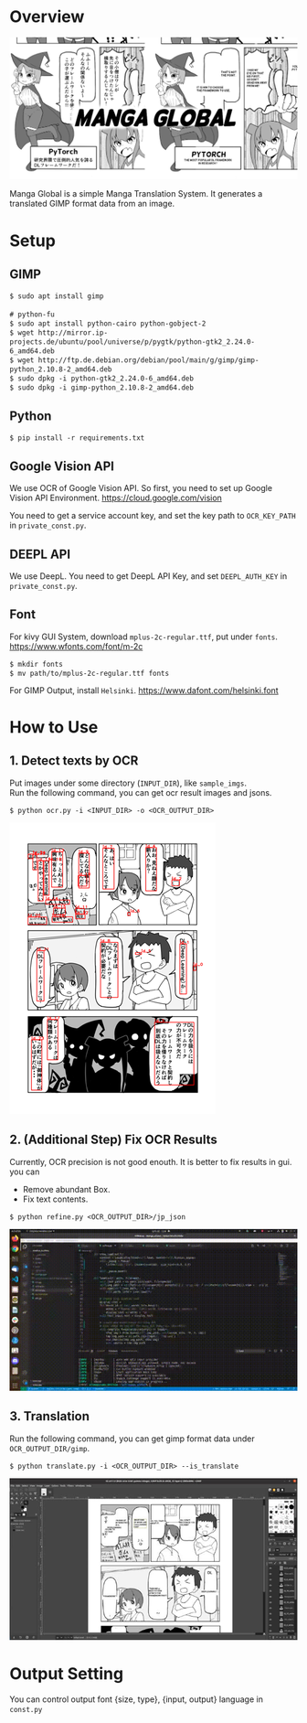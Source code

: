 # Overview

![top](assets/top.png)

Manga Global is a simple Manga Translation System. It generates a translated GIMP format data from an image.

# Setup
## GIMP
```
$ sudo apt install gimp

# python-fu
$ sudo apt install python-cairo python-gobject-2
$ wget http://mirror.ip-projects.de/ubuntu/pool/universe/p/pygtk/python-gtk2_2.24.0-6_amd64.deb
$ wget http://ftp.de.debian.org/debian/pool/main/g/gimp/gimp-python_2.10.8-2_amd64.deb
$ sudo dpkg -i python-gtk2_2.24.0-6_amd64.deb
$ sudo dpkg -i gimp-python_2.10.8-2_amd64.deb
```

## Python
```
$ pip install -r requirements.txt
```

## Google Vision API
We use OCR of Google Vision API. So first, you need to set up Google Vision API Environment.
https://cloud.google.com/vision

You need to get a service account key, and set the key path to `OCR_KEY_PATH` in `private_const.py`.  

## DEEPL API
We use DeepL. You need to get DeepL API Key, and set `DEEPL_AUTH_KEY` in `private_const.py`.

## Font
For kivy GUI System, download `mplus-2c-regular.ttf`, put under `fonts`.
https://www.wfonts.com/font/m-2c
```
$ mkdir fonts
$ mv path/to/mplus-2c-regular.ttf fonts
```

For GIMP Output, install `Helsinki`.
https://www.dafont.com/helsinki.font

# How to Use
## 1. Detect texts by OCR
Put images under some directory (`INPUT_DIR`), like `sample_imgs`.  
Run the following command, you can get ocr result images and jsons.
```
$ python ocr.py -i <INPUT_DIR> -o <OCR_OUTPUT_DIR>
```

![ocr_result_sample](assets/ocr_sample.png)


## 2. (Additional Step) Fix OCR Results
Currently, OCR precision is not good enouth. It is better to fix results in gui. you can
- Remove abundant Box.
- Fix text contents.

```
$ python refine.py <OCR_OUTPUT_DIR>/jp_json
```

![gui](assets/gui.gif)


## 3. Translation
Run the following command, you can get gimp format data under `OCR_OUTPUT_DIR/gimp`.
```
$ python translate.py -i <OCR_OUTPUT_DIR> --is_translate
```
![gimp](assets/gimp.jpg)

# Output Setting
You can control output font {size, type}, {input, output} language in `const.py`

